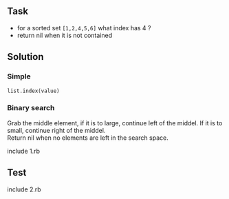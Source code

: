Task
----
 - for a sorted set `[1,2,4,5,6]` what index has 4 ?
 - return nil when it is not contained

Solution
--------

### Simple
    list.index(value)

### Binary search
Grab the middle element, if it is to large, continue left of the middel.
If it is to small, continue right of the middel.  
Return nil when no elements are left in the search space.

include 1.rb

Test
----
include 2.rb